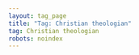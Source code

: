 ```yaml
---
layout: tag_page
title: "Tag: Christian theologian"
tag: Christian theologian
robots: noindex
---
```

